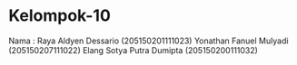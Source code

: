 # Kelompok-10
Nama :
Raya Aldyen Dessario (205150201111023)
Yonathan Fanuel Mulyadi (205150207111022)
Elang Sotya Putra Dumipta (205150200111032)
